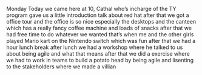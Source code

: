 Monday
Today we came here at 10, Cathal who’s incharge of the TY program gave us a little introduction talk about red hat after that we got a office tour and the office is so nice especially the desktops and the canteen which has a really fancy coffee machine and loads of snacks after that we had free time to do whatever we wanted that’s when me and the other girls played Mario kart on the Nintendo switch which was fun after that we had a hour lunch break after lunch we had a workshop where he talked to us about being agile and what that means after that we did a exercise where we had to work in teams to build a potato head by being agile and lisenting to the stakeholders where we made a villian
